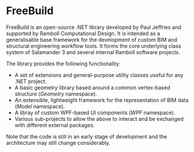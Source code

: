 # FreeBuild

FreeBuild is an open-source .NET library developed by Paul Jeffries and supported by Ramboll Computational Design.  It is intended as a generalisable base framework for the development of custom BIM and structural engineering workflow tools.  It forms the core underlying class system of Salamander 3 and several internal Ramboll software projects.

The library provides the following functionality:

- A set of extensions and general-purpose utility classes useful for any .NET project.
- A basic geometry library based around a common vertex-based structure (*Geometry* namespace).
- An extensible, lightweight framework for the representation of BIM data (*Model* namespace).
- A libray of custom WPF-based UI components (*WPF* namespace).
- Various sub-projects to allow the above to interact and be exchanged with different external packages.

Note that the code is still in an early stage of development and the architecture may still change considerably.
